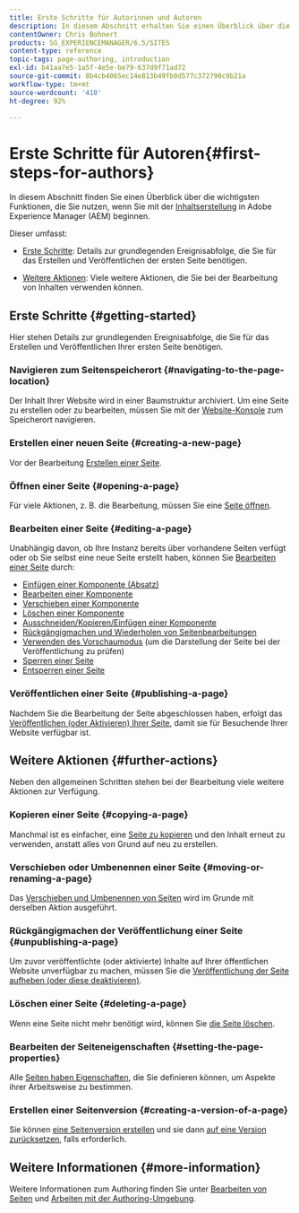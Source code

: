 ```yaml
---
title: Erste Schritte für Autorinnen und Autoren
description: In diesem Abschnitt erhalten Sie einen Überblick über die wichtigsten Funktionen, die Sie beim Verfassen von Inhalten mit Adobe Experience Manager (AEM) verwenden.
contentOwner: Chris Bohnert
products: SG_EXPERIENCEMANAGER/6.5/SITES
content-type: reference
topic-tags: page-authoring, introduction
exl-id: b41aa7e5-1a5f-4e5e-be79-637d9f71ad72
source-git-commit: 8b4cb4065ec14e813b49fb0d577c372790c9b21a
workflow-type: tm+mt
source-wordcount: '410'
ht-degree: 92%

---
```


# Erste Schritte für Autoren{#first-steps-for-authors}

In diesem Abschnitt finden Sie einen Überblick über die wichtigsten Funktionen, die Sie nutzen, wenn Sie mit der [Inhaltserstellung](/help/sites-authoring/author.md#concept-of-authoring-and-publishing) in Adobe Experience Manager (AEM) beginnen.

Dieser umfasst:

* [Erste Schritte](#getting-started): Details zur grundlegenden Ereignisabfolge, die Sie für das Erstellen und Veröffentlichen der ersten Seite benötigen.

* [Weitere Aktionen](#further-actions): Viele weitere Aktionen, die Sie bei der Bearbeitung von Inhalten verwenden können.

## Erste Schritte {#getting-started}

Hier stehen Details zur grundlegenden Ereignisabfolge, die Sie für das Erstellen und Veröffentlichen Ihrer ersten Seite benötigen.

### Navigieren zum Seitenspeicherort {#navigating-to-the-page-location}

Der Inhalt Ihrer Website wird in einer Baumstruktur archiviert. Um eine Seite zu erstellen oder zu bearbeiten, müssen Sie mit der [Website-Konsole](/help/sites-classic-ui-authoring/author-env-basic-handling.md#navigating-with-the-websites-console) zum Speicherort navigieren.

### Erstellen einer neuen Seite {#creating-a-new-page}

Vor der Bearbeitung [Erstellen einer Seite](/help/sites-classic-ui-authoring/classic-page-author-manage-pages.md#creating-a-new-page).

### Öffnen einer Seite {#opening-a-page}

Für viele Aktionen, z. B. die Bearbeitung, müssen Sie eine [Seite öffnen](/help/sites-classic-ui-authoring/classic-page-author-manage-pages.md#opening-a-page-for-editing).

### Bearbeiten einer Seite {#editing-a-page}

Unabhängig davon, ob Ihre Instanz bereits über vorhandene Seiten verfügt oder ob Sie selbst eine neue Seite erstellt haben, können Sie [Bearbeiten einer Seite](/help/sites-classic-ui-authoring/classic-page-author-edit-content.md) durch:

* [Einfügen einer Komponente (Absatz)](/help/sites-classic-ui-authoring/classic-page-author-edit-content.md#inserting-a-component)
* [Bearbeiten einer Komponente](/help/sites-classic-ui-authoring/classic-page-author-edit-content.md#editing-a-component-content-and-properties)
* [Verschieben einer Komponente](/help/sites-classic-ui-authoring/classic-page-author-edit-content.md#moving-a-component)
* [Löschen einer Komponente](/help/sites-classic-ui-authoring/classic-page-author-edit-content.md#deleting-a-component)
* [Ausschneiden/Kopieren/Einfügen einer Komponente](/help/sites-classic-ui-authoring/classic-page-author-edit-content.md#cut-copy-paste-a-component)
* [Rückgängigmachen und Wiederholen von Seitenbearbeitungen](/help/sites-classic-ui-authoring/classic-page-author-edit-content.md#undoing-and-redoing-page-edits)
* [Verwenden des Vorschaumodus](/help/sites-classic-ui-authoring/classic-page-author-edit-content.md#previewing-pages) (um die Darstellung der Seite bei der Veröffentlichung zu prüfen)
* [Sperren einer Seite](/help/sites-classic-ui-authoring/classic-page-author-edit-content.md#locking-a-page)
* [Entsperren einer Seite](/help/sites-classic-ui-authoring/classic-page-author-edit-content.md#unlocking-a-page)

### Veröffentlichen einer Seite {#publishing-a-page}

Nachdem Sie die Bearbeitung der Seite abgeschlossen haben, erfolgt das [Veröffentlichen (oder Aktivieren) Ihrer Seite](/help/sites-classic-ui-authoring/classic-page-author-publish-pages.md#main-pars-title-10), damit sie für Besuchende Ihrer Website verfügbar ist.

## Weitere Aktionen {#further-actions}

Neben den allgemeinen Schritten stehen bei der Bearbeitung viele weitere Aktionen zur Verfügung.

### Kopieren einer Seite {#copying-a-page}

Manchmal ist es einfacher, eine [Seite zu kopieren](/help/sites-classic-ui-authoring/classic-page-author-manage-pages.md#copying-and-pasting-a-page) und den Inhalt erneut zu verwenden, anstatt alles von Grund auf neu zu erstellen.

### Verschieben oder Umbenennen einer Seite {#moving-or-renaming-a-page}

Das [Verschieben und Umbenennen von Seiten](/help/sites-classic-ui-authoring/classic-page-author-manage-pages.md#moving-or-renaming-page) wird im Grunde mit derselben Aktion ausgeführt.

### Rückgängigmachen der Veröffentlichung einer Seite {#unpublishing-a-page}

Um zuvor veröffentlichte (oder aktivierte) Inhalte auf Ihrer öffentlichen Website unverfügbar zu machen, müssen Sie die [Veröffentlichung der Seite aufheben (oder diese deaktivieren)](/help/sites-classic-ui-authoring/classic-page-author-publish-pages.md#unpublishing-a-page).

### Löschen einer Seite {#deleting-a-page}

Wenn eine Seite nicht mehr benötigt wird, können Sie [die Seite löschen](/help/sites-classic-ui-authoring/classic-page-author-manage-pages.md#deleting-a-page).

### Bearbeiten der Seiteneigenschaften {#setting-the-page-properties}

Alle [Seiten haben Eigenschaften](/help/sites-classic-ui-authoring/classic-page-author-edit-page-properties.md), die Sie definieren können, um Aspekte ihrer Arbeitsweise zu bestimmen.

### Erstellen einer Seitenversion {#creating-a-version-of-a-page}

Sie können [eine Seitenversion erstellen](/help/sites-classic-ui-authoring/classic-page-author-work-with-versions.md#creating-a-new-version) und sie dann [auf eine Version zurücksetzen](/help/sites-classic-ui-authoring/classic-page-author-work-with-versions.md#restoring-a-page-version-from-sidekick), falls erforderlich.

## Weitere Informationen {#more-information}

Weitere Informationen zum Authoring finden Sie unter [Bearbeiten von Seiten](/help/sites-classic-ui-authoring/classic-page-author.md) und [Arbeiten mit der Authoring-Umgebung](/help/sites-classic-ui-authoring/author-env.md).
